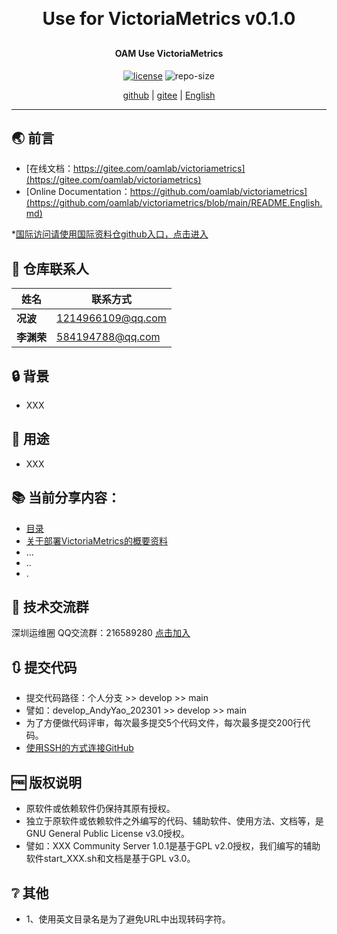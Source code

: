 
<h1 align="center" style="margin: 30px 0 30px; font-weight: bold;">Use for VictoriaMetrics v0.1.0</h1>
<h4 align="center">OAM Use VictoriaMetrics</h4>
<p align="center">
  <a href="./LICENSE"><img alt="license" src="https://img.shields.io/github/license/oamlab/victoriametrics" /></a>
  <img alt="repo-size" src="https://img.shields.io/github/repo-size/oamlab/victoriametrics" />
</p>

<p align="center">
   <a href="https://github.com/oamlab/victoriametrics">github</a> | 
   <a href="https://gitee.com/oamlab/victoriametrics">gitee</a> | 
   <a href="https://github.com/oamlab/victoriametrics/blob/main/README.English.md">English</a>
</p>

<p align="center"></p>

---

## 🌏 前言
- [在线文档：https://gitee.com/oamlab/victoriametrics](https://gitee.com/oamlab/victoriametrics)
- [Online Documentation：https://github.com/oamlab/victoriametrics](https://github.com/oamlab/victoriametrics/blob/main/README.English.md)

*[国际访问请使用国际资料仓github入口，点击进入](https://github.com/oamlab/victoriametrics)

## 🔋 仓库联系人
| 姓名						 |联系方式|
|----------|-----------------|
| **况波**   |   1214966109@qq.com |
| **李渊荣**  |   584194788@qq.com |

## 🔒 背景
- XXX

## 🔑 用途
- XXX

## 📚 当前分享内容：

- [目录](./victoriametrics)
- [关于部署VictoriaMetrics的概要资料](./victoriametrics/3181_Others/README.md)
- ...
- ..
- .

## 📶 技术交流群
深圳运维圈 QQ交流群：216589280 [点击加入](https://jq.qq.com/?_wv=1027&k=tdDtDoUp)

## 🔃 提交代码
- 提交代码路径：个人分支 >> develop >> main
- 譬如：develop_AndyYao_202301 >> develop >> main
- 为了方便做代码评审，每次最多提交5个代码文件，每次最多提交200行代码。
- [使用SSH的方式连接GitHub](https://github.com/oamlab/oamlab/blob/main/OAMLab/171_%E8%BF%90%E7%BB%B4%E5%B7%A5%E5%85%B7/301_%E5%BC%80%E5%8F%91%E5%B7%A5%E5%85%B7/211_GitHub_SSH_Key.md)

## 🆓 版权说明
- 原软件或依赖软件仍保持其原有授权。
- 独立于原软件或依赖软件之外编写的代码、辅助软件、使用方法、文档等，是GNU General Public License v3.0授权。
- 譬如：XXX Community Server 1.0.1是基于GPL v2.0授权，我们编写的辅助软件start_XXX.sh和文档是基于GPL v3.0。

## ❔ 其他
- 1、使用英文目录名是为了避免URL中出现转码字符。